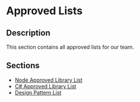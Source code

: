 # Approved Lists

## Description
This section contains all approved lists for our team.

## Sections

- [Node Approved Library List](./Approved%20Libraries%20Node.md)
- [C# Approved Library List](./Approved%20Libraries%20Csharp.md)
- [Design Pattern List](./design%20patterns.md)
